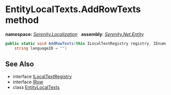 # EntityLocalTexts.AddRowTexts method
**namespace:** *[Serenity.Localization](../../README.md#serenity.localization-namespace)*   **assembly**: *[Serenity.Net.Entity](../../README.md)*

```csharp
public static void AddRowTexts(this ILocalTextRegistry registry, IEnumerable<IRow> rowInstances, 
    string languageID = "")
```

## See Also

* interface [ILocalTextRegistry](../Serenity.Net.Core/../../Serenity.Abstractions/ILocalTextRegistry.md)
* interface [IRow](../../Serenity.Data/IRow.md)
* class [EntityLocalTexts](../EntityLocalTexts.md)